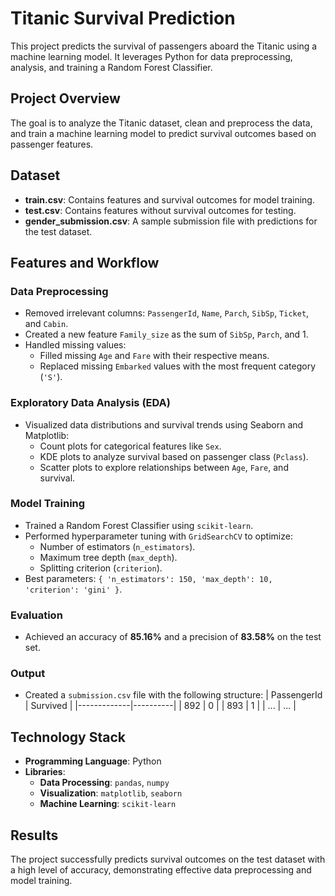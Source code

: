 # Titanic Survival Prediction

This project predicts the survival of passengers aboard the Titanic using a machine learning model. It leverages Python for data preprocessing, analysis, and training a Random Forest Classifier.

## Project Overview

The goal is to analyze the Titanic dataset, clean and preprocess the data, and train a machine learning model to predict survival outcomes based on passenger features.

## Dataset

- **train.csv**: Contains features and survival outcomes for model training.
- **test.csv**: Contains features without survival outcomes for testing.
- **gender_submission.csv**: A sample submission file with predictions for the test dataset.

## Features and Workflow

### Data Preprocessing
- Removed irrelevant columns: `PassengerId`, `Name`, `Parch`, `SibSp`, `Ticket`, and `Cabin`.
- Created a new feature `Family_size` as the sum of `SibSp`, `Parch`, and 1.
- Handled missing values:
  - Filled missing `Age` and `Fare` with their respective means.
  - Replaced missing `Embarked` values with the most frequent category (`'S'`).

### Exploratory Data Analysis (EDA)
- Visualized data distributions and survival trends using Seaborn and Matplotlib:
  - Count plots for categorical features like `Sex`.
  - KDE plots to analyze survival based on passenger class (`Pclass`).
  - Scatter plots to explore relationships between `Age`, `Fare`, and survival.

### Model Training
- Trained a Random Forest Classifier using `scikit-learn`.
- Performed hyperparameter tuning with `GridSearchCV` to optimize:
  - Number of estimators (`n_estimators`).
  - Maximum tree depth (`max_depth`).
  - Splitting criterion (`criterion`).
- Best parameters: `{ 'n_estimators': 150, 'max_depth': 10, 'criterion': 'gini' }`.

### Evaluation
- Achieved an accuracy of **85.16%** and a precision of **83.58%** on the test set.

### Output
- Created a `submission.csv` file with the following structure:
  | PassengerId | Survived |
  |-------------|----------|
  | 892         | 0        |
  | 893         | 1        |
  | ...         | ...      |

## Technology Stack

- **Programming Language**: Python
- **Libraries**:
  - **Data Processing**: `pandas`, `numpy`
  - **Visualization**: `matplotlib`, `seaborn`
  - **Machine Learning**: `scikit-learn`

## Results

The project successfully predicts survival outcomes on the test dataset with a high level of accuracy, demonstrating effective data preprocessing and model training.
